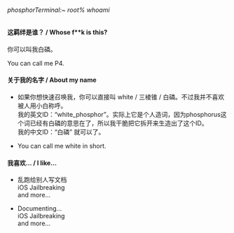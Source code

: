 ###### phosphorTerminal:~ root% whoami 

#### 这羁绊是谁？ / Whose f**k is this?
你可以叫我白磷。  

You can call me P4.

#### 关于我的名字 / About my name
* 如果你想快速召唤我，你可以直接叫 white / 三棱锥 / 白磷。不过我并不喜欢被人用小白称呼。  
  我的英文ID：“white_phosphor”。实际上它是个人造词，因为phosphorus这个词已经有白磷的意思在了，所以我干脆把它拆开来生造出了这个ID。  
  我的中文ID：“白磷” 就可以了。

* You can call me white in short.

#### 我喜欢... / I like...
* 乱跑给别人写文档  
  iOS Jailbreaking  
  and more...
  
* Documenting...  
  iOS Jailbreaking  
  and more...
